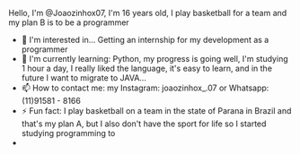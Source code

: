 Hello, I'm @Joaozinhox07, I'm 16 years old, I play basketball for a team and my plan B is to be a programmer
- 👀 I'm interested in... Getting an internship for my development as a programmer
- 🌱 I'm currently learning: Python, my progress is going well, I'm studying 1 hour a day, I really liked the language, it's easy to learn, and in the future I want to migrate to JAVA...
- 📫 How to contact me: my Instagram: joaozinhox_.07 or Whatsapp: (11)91581 - 8166
- ⚡ Fun fact: I play basketball on a team in the state of Parana in Brazil and that's my plan A, but I also don't have the sport for life so I started studying programming to
- 
